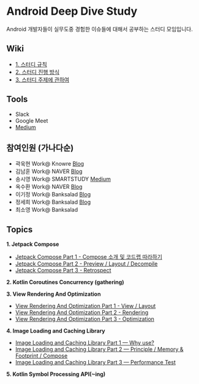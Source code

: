 # Android Deep Dive Study

Android 개발자들이 실무도중 경험한 이슈들에 대해서 공부하는 스터디 모임입니다.

## Wiki
- [1. 스터디 규칙](https://github.com/AndroidDeepDive/Study/wiki/1.-%EA%B7%9C%EC%B9%99)
- [2. 스터디 진행 방식](https://github.com/AndroidDeepDive/Study/wiki/2.-%EC%A7%84%ED%96%89-%EB%B0%A9%EC%8B%9D)
- [3. 스터디 주제에 관하여](https://github.com/AndroidDeepDive/Study/wiki/3.-%EC%A3%BC%EC%A0%9C%EC%97%90-%EA%B4%80%ED%95%98%EC%97%AC)

## Tools
- Slack
- Google Meet
- [Medium](https://medium.com/android-deep-dive-study)

## 참여인원 (가나다순)
- 곽욱현 Work@ Knowre [Blog](https://dduddublog.tistory.com)
- 김남훈 Work@ NAVER [Blog](https://namhoon.kim)
- 송시영 Work@ SMARTSTUDY [Medium](https://sysys.medium.com)
- 옥수환 Work@ NAVER [Blog](https://www.charlezz.com/)
- 이기정 Work@ Banksalad [Blog](https://soda1127.github.io)
- 정세희 Work@ Banksalad [Blog](https://velog.io/@jshme)
- 최소영 Work@ Banksalad

## Topics

**1. Jetpack Compose**
- [Jetpack Compose Part 1 - Compose 소개 및 코드랩 따라하기](https://medium.com/android-deep-dive-study/jetpack-compose-part-1-compose-%EC%86%8C%EA%B0%9C-%EB%B0%8F-%EC%BD%94%EB%93%9C%EB%9E%A9-%EB%94%B0%EB%9D%BC%ED%95%98%EA%B8%B0-35f7a0e6c581)
- [Jetpack Compose Part 2 - Preview / Layout / Decompile](https://medium.com/android-deep-dive-study/jetpack-compose-part-2-preview-layout-decompile-84fae294d458)
- [Jetpack Compose Part 3 - Retrospect](https://medium.com/android-deep-dive-study/jetpack-compose-part-3-retrospect-73f0769b2d82)

**2. Kotlin Coroutines Concurrency (gathering)**

**3. View Rendering And Optimization**

- [View Rendering And Optimization Part 1 - View / Layout](https://medium.com/android-deep-dive-study/introduce-android-ui-rendering-principle-and-view-optimization-1-f593820c7a50)
- [View Rendering And Optimization Part 2 - Rendering](https://medium.com/android-deep-dive-study/introduce-android-ui-rendering-principle-and-view-optimization-2-87b1fd52ba11)
- [View Rendering And Optimization Part 3 - Optimization](https://medium.com/android-deep-dive-study/introduce-android-ui-rendering-principle-and-view-optimization-3-b102ab1fbe9e)

**4. Image Loading and Caching Library**

- [Image Loading and Caching Library Part 1 — Why use?](https://medium.com/android-deep-dive-study/image-loading-and-caching-library-part-1-why-use-81aff6c04af9)
- [Image Loading and Caching Library Part 2 — Principle / Memory & Footprint / Compose](https://medium.com/android-deep-dive-study/image-loading-and-caching-library-part-2-principle-memory-footprint-compose-b0ba23591730)
- [Image Loading and Caching Library Part 3 — Performance Test](https://medium.com/android-deep-dive-study/image-loading-and-caching-library-part-3-performance-test-d19287348f98)


**5. Kotlin Symbol Processing API(~ing)**